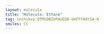 ```yaml
---
layout: molecule
title: "Molecule: Ethane"
tag: inchikey:OTMSDBZUPAUEDD-UHFFFAOYSA-N
smiles: CC
---
```

